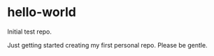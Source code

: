 # hello-world
Initial test repo.

Just getting started creating my first personal repo. Please be gentle.
